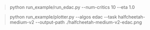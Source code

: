 

> python run_example/run_edac.py --num-critics 10 --eta 1.0

> python run_example/plotter.py --algos edac --task halfcheetah-medium-v2 --output-path ./halfcheetah-medium-v2-edac.png
